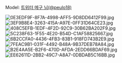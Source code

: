 ﻿---
dddd: 2024.07.20 서코
nickname: 메구
sns_type: x
sns_id: peulo18
---

<a name="peulo18"></a>
Model: <a href="https://x.com/peulo18" target="_blank">트위터 메구 님(@peulo18)</a>

![0E3EDF9F-8F7A-4998-AFF5-9D8DD6412F99.jpg](/assets/img/2024/07-20/메구/0E3EDF9F-8F7A-4998-AFF5-9D8DD6412F99.jpg)
![3EF9B8E4-3263-415A-A97E-0FF31D64CE23.jpg](/assets/img/2024/07-20/메구/3EF9B8E4-3263-415A-A97E-0FF31D64CE23.jpg)
![408C5EFB-1EDF-4F2D-92C9-30B62BA202F9.jpg](/assets/img/2024/07-20/메구/408C5EFB-1EDF-4F2D-92C9-30B62BA202F9.jpg)
![5C238F63-1F55-4E20-B54D-C1AF58825667.jpg](/assets/img/2024/07-20/메구/5C238F63-1F55-4E20-B54D-C1AF58825667.jpg)
![6B2CCFA0-4436-4FB3-83B1-918FD743B2E9.jpg](/assets/img/2024/07-20/메구/6B2CCFA0-4436-4FB3-83B1-918FD743B2E9.jpg)
![7FEAC9B1-031F-4492-B48A-9B37DEB78A84.jpg](/assets/img/2024/07-20/메구/7FEAC9B1-031F-4492-B48A-9B37DEB78A84.jpg)
![B2E4AA5E-B2F6-470D-AFDA-2EDD66BDAF69.jpg](/assets/img/2024/07-20/메구/B2E4AA5E-B2F6-470D-AFDA-2EDD66BDAF69.jpg)
![EE62611D-2BB2-49C7-A8A7-0DBDAB5C16BB.jpg](/assets/img/2024/07-20/메구/EE62611D-2BB2-49C7-A8A7-0DBDAB5C16BB.jpg)